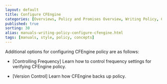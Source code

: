 ```yaml
---
layout: default
title: Configure CFEngine
categories: [Overviews, Policy and Promises Overview, Writing Policy, Configure CFEngine]
published: true
sorting: 30
alias: manuals-writing-policy-configure-cfengine.html
tags: [manuals, style, policy, concepts]
---
```


Additional options for configuring CFEngine policy are as follows:

* [Controlling Frequency]
Learn how to control frequency settings for verifying CFEngine policy.

* [Version Control]
Learn how CFEngine backs up policy.


<!-- Add Filenames and Paths -->

 
